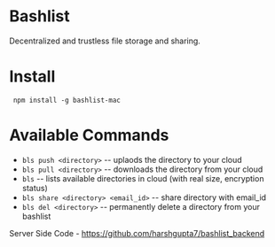 # Bashlist
Decentralized and trustless file storage and sharing.

# Install

` npm install -g bashlist-mac`

# Available Commands

* `bls push <directory>` -- uplaods the directory to your cloud
* `bls pull <directory>` -- downloads the directory from your cloud
* `bls` -- lists available directories in cloud (with real size, encryption status)
* `bls share <directory> <email_id>` -- share directory with email_id
* `bls del <directory>` -- permanently delete a directory from your bashlist

Server Side Code - https://github.com/harshgupta7/bashlist_backend
